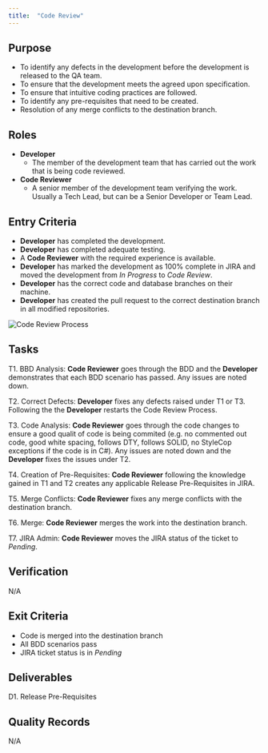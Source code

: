 ```yaml
---
title:  "Code Review"
---
```


## Purpose
- To identify any defects in the development before the development is released to the QA team.
- To ensure that the development meets the agreed upon specification.
- To ensure that intuitive coding practices are followed.
- To identify any pre-requisites that need to be created.
- Resolution of any merge conflicts to the destination branch.


## Roles
- **Developer**
	- The member of the development team that has carried out the work that is being code reviewed.
- **Code Reviewer**
	- A senior member of the development team verifying the work.  Usually a Tech Lead, but can be a Senior Developer or Team Lead.

## Entry Criteria
- **Developer** has completed the development.
- **Developer** has completed adequate testing.
- A **Code Reviewer** with the required experience is available.
- **Developer** has marked the development as 100% complete in JIRA and moved the development from *In Progress* to *Code Review*.
- **Developer** has the correct code and database branches on their machine.
- **Developer** has created the pull request to the correct destination branch in all modified repositories.


![Code Review Process](/DevelopmentTeamProcess/images/CodeReview/CodeReviewFlow.png)


## Tasks
T1. 	BBD Analysis: **Code Reviewer** goes through the BDD and the **Developer** demonstrates that each BDD scenario has passed.  Any issues are noted down.

T2.		Correct Defects:  **Developer** fixes any defects raised under T1 or T3.  Following the the **Developer** restarts the Code Review Process.

T3.		Code Analysis: **Code Reviewer** goes through the code changes to ensure a good qualit of code is being commited (e.g. no commented out code, good white spacing, follows DTY, follows SOLID, no StyleCop exceptions if the code is in C#).  Any issues are noted down and the **Developer** fixes the issues under T2.

T4.		Creation of Pre-Requisites:  **Code Reviewer** following the knowledge gained in T1 and T2 creates any applicable Release Pre-Requisites in JIRA.

T5.		Merge Conflicts:  **Code Reviewer** fixes any merge conflicts with the destination branch.

T6.		Merge:  **Code Reviewer** merges the work into the destination branch.

T7.		JIRA Admin:  **Code Reviewer** moves the JIRA status of the ticket to *Pending*.

## Verification
N/A

## Exit Criteria
- Code is merged into the destination branch
- All BDD scenarios pass
- JIRA ticket status is in *Pending*

## Deliverables
D1. Release Pre-Requisites

## Quality Records
N/A